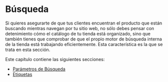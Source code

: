 # Búsqueda

Si quieres asegurarte de que tus clientes encuentran el producto que están buscando mientras navegan por tu sitio web, no sólo debes pensar con detenimiento cómo el catálogo de tu tienda está organizado, sino que también tienes que comprobar de que el propio motor de búsqueda interna de la tienda está trabajando eficientemente. Esta característica es la que se trata en esta sección.

Este capítulo contiene las siguientes secciones:

* [Parámetros de Búsqueda](parametros-de-busqueda.md)
* [Etiquetas](etiquetas.md)

